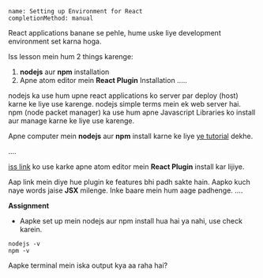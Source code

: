 ```ngMeta
name: Setting up Environment for React
completionMethod: manual
```

React applications banane se pehle, hume uske liye development environment set karna hoga. 

Iss lesson mein hum 2 things karenge:

1. **nodejs** aur **npm** installation
2. Apne atom editor mein **React Plugin** Installation
.....

nodejs ka use hum upne react applications ko server par deploy (host) karne ke liye use karenge. nodejs simple terms mein ek web server hai. npm (node packet manager) ka use hum apne Javascript Libraries ko install aur manage karne ke liye use karenge.

Apne computer mein **nodejs** aur **npm** install karne ke liye [ye tutorial](https://www.digitalocean.com/community/tutorials/how-to-install-node-js-on-ubuntu-16-04) dekhe.

....

[iss link](https://orktes.github.io/atom-react/) ko use karke apne atom editor mein **React Plugin** install kar lijiye.

Aap link mein diye hue plugin ke features bhi padh sakte hain. Aapko kuch naye words jaise **JSX** milenge. Inke baare mein hum aage padhenge.
....

**Assignment**

- Aapke set up mein nodejs aur npm install hua hai ya nahi, use check karein.

```
nodejs -v
npm -v
```

Aapke terminal mein iska output kya aa raha hai?



